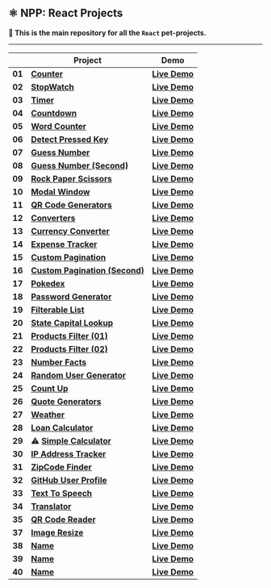 ## ⚛️ NPP: React Projects

**👋 This is the main repository for all the `React` pet-projects.**

----

|        | **Project**                                                                                                                       | **Demo**                                                                                                 |
|--------|-----------------------------------------------------------------------------------------------------------------------------------|----------------------------------------------------------------------------------------------------------|
| **01** | [**Counter**](https://github.com/nagoev-alim/npp-react-projects/tree/master/projects/01-counter/src)                              | [**Live Demo**](https://npp-react-projects.vercel.app/projects/01-counter/dist/index.html)               |
| **02** | [**StopWatch**](https://github.com/nagoev-alim/npp-react-projects/tree/master/projects/02-stopwatch/src)                          | [**Live Demo**](https://npp-react-projects.vercel.app/projects/02-stopwatch/dist/index.html)             |
| **03** | [**Timer**](https://github.com/nagoev-alim/npp-react-projects/tree/master/projects/03-timer/src)                                  | [**Live Demo**](https://npp-react-projects.vercel.app/projects/03-timer/dist/index.html)                 |
| **04** | [**Countdown**](https://github.com/nagoev-alim/npp-react-projects/tree/master/projects/04-countdown/src)                          | [**Live Demo**](https://npp-react-projects.vercel.app/projects/04-countdown/dist/index.html)             |
| **05** | [**Word Counter**](https://github.com/nagoev-alim/npp-react-projects/tree/master/projects/05-word-counter/src)                    | [**Live Demo**](https://npp-react-projects.vercel.app/projects/05-word-counter/dist/index.html)          |
| **06** | [**Detect Pressed Key**](https://github.com/nagoev-alim/npp-react-projects/tree/master/projects/06-detect-pressed-key/src)        | [**Live Demo**](https://npp-react-projects.vercel.app/projects/06-detect-pressed-key/dist/index.html)    |
| **07** | [**Guess Number**](https://github.com/nagoev-alim/npp-react-projects/tree/master/projects/07-guess-number/src)                    | [**Live Demo**](https://npp-react-projects.vercel.app/projects/07-guess-number/dist/index.html)          |
| **08** | [**Guess Number (Second)**](https://github.com/nagoev-alim/npp-react-projects/tree/master/projects/08-guess-number/src)           | [**Live Demo**](https://npp-react-projects.vercel.app/projects/08-guess-number/dist/index.html)          |
| **09** | [**Rock Paper Scissors**](https://github.com/nagoev-alim/npp-react-projects/tree/master/projects/09-rock-paper-scissor/src)       | [**Live Demo**](https://npp-react-projects.vercel.app/projects/09-rock-paper-scissor/dist/index.html)    |
| **10** | [**Modal Window**](https://github.com/nagoev-alim/npp-react-projects/tree/master/projects/10-modal-window/src)                    | [**Live Demo**](https://npp-react-projects.vercel.app/projects/10-modal-window/dist/index.html)          |
| **11** | [**QR Code Generators**](https://github.com/nagoev-alim/npp-react-projects/tree/master/projects/11-qr-code-generators/src)        | [**Live Demo**](https://npp-react-projects.vercel.app/projects/11-qr-code-generators/dist/index.html)    |
| **12** | [**Converters**](https://github.com/nagoev-alim/npp-react-projects/tree/master/projects/12-converters/src)                        | [**Live Demo**](https://npp-react-projects.vercel.app/projects/12-converters/dist/index.html)            |
| **13** | [**Currency Converter**](https://github.com/nagoev-alim/npp-react-projects/tree/master/projects/13-currency-converter/src)        | [**Live Demo**](https://npp-react-projects.vercel.app/projects/13-currency-converter/dist/index.html)    |
| **14** | [**Expense Tracker**](https://github.com/nagoev-alim/npp-react-projects/tree/master/projects/14-expense-tracker/src)              | [**Live Demo**](https://npp-react-projects.vercel.app/projects/14-expense-tracker/dist/index.html)       |
| **15** | [**Custom Pagination**](https://github.com/nagoev-alim/npp-react-projects/tree/master/projects/15-custom-pagination/src)          | [**Live Demo**](https://npp-react-projects.vercel.app/projects/15-custom-pagination/dist/index.html)     |
| **16** | [**Custom Pagination (Second)**](https://github.com/nagoev-alim/npp-react-projects/tree/master/projects/16-custom-pagination/src) | [**Live Demo**](https://npp-react-projects.vercel.app/projects/16-custom-pagination/dist/index.html)     |
| **17** | [**Pokedex**](https://github.com/nagoev-alim/npp-react-projects/tree/master/projects/17-pokedex/src)                              | [**Live Demo**](https://npp-react-projects.vercel.app/projects/17-pokedex/dist/index.html)               |
| **18** | [**Password Generator**](https://github.com/nagoev-alim/npp-react-projects/tree/master/projects/18-password-generator/src)        | [**Live Demo**](https://npp-react-projects.vercel.app/projects/18-password-generator/dist/index.html)    |
| **19** | [**Filterable List**](https://github.com/nagoev-alim/npp-react-projects/tree/master/projects/19-filterable-list/src)              | [**Live Demo**](https://npp-react-projects.vercel.app/projects/19-filterable-list/dist/index.html)       |
| **20** | [**State Capital Lookup**](https://github.com/nagoev-alim/npp-react-projects/tree/master/projects/20-state-capital-lookup/src)    | [**Live Demo**](https://npp-react-projects.vercel.app/projects/20-state-capital-lookup/dist/index.html)  |
| **21** | [**Products Filter (01)**](https://github.com/nagoev-alim/npp-react-projects/tree/master/projects/21-products-filter/src)         | [**Live Demo**](https://npp-react-projects.vercel.app/projects/21-products-filter/dist/index.html)       |
| **22** | [**Products Filter (02)**](https://github.com/nagoev-alim/npp-react-projects/tree/master/projects/22-products-filter/src)         | [**Live Demo**](https://npp-react-projects.vercel.app/projects/22-products-filter/dist/index.html)       |
| **23** | [**Number Facts**](https://github.com/nagoev-alim/npp-react-projects/tree/master/projects/23-number-facts/src)                    | [**Live Demo**](https://npp-react-projects.vercel.app/projects/23-number-facts/dist/index.html)          |
| **24** | [**Random User Generator**](https://github.com/nagoev-alim/npp-react-projects/tree/master/projects/24-random-user-generator/src)  | [**Live Demo**](https://npp-react-projects.vercel.app/projects/24-random-user-generator/dist/index.html) |
| **25** | [**Count Up**](https://github.com/nagoev-alim/npp-react-projects/tree/master/projects/25-count-up/src)                            | [**Live Demo**](https://npp-react-projects.vercel.app/projects/25-count-up/dist/index.html)              |
| **26** | [**Quote Generators**](https://github.com/nagoev-alim/npp-react-projects/tree/master/projects/26-quote-generators/src)            | [**Live Demo**](https://npp-react-projects.vercel.app/projects/26-quote-generators/dist/index.html)      |
| **27** | [**Weather**](https://github.com/nagoev-alim/npp-react-projects/tree/master/projects/27-weather-app/src)                          | [**Live Demo**](https://npp-react-projects.vercel.app/projects/27-weather-app/dist/index.html)           |
| **28** | [**Loan Calculator**](https://github.com/nagoev-alim/npp-react-projects/tree/master/projects/28-loan-calculator/src)              | [**Live Demo**](https://npp-react-projects.vercel.app/projects/28-loan-calculator/dist/index.html)       |
| **29** | ⚠️ [**Simple Calculator**](https://github.com/nagoev-alim/npp-react-projects/tree/master/projects/29-simple-calculator/src)       | [**Live Demo**](https://npp-react-projects.vercel.app/projects/29-simple-calculator/dist/index.html)     |
| **30** | [**IP Address Tracker**](https://github.com/nagoev-alim/npp-react-projects/tree/master/projects/30-ip-address-tracker/src)        | [**Live Demo**](https://npp-react-projects.vercel.app/projects/30-ip-address-tracker/dist/index.html)    |
| **31** | [**ZipCode Finder**](https://github.com/nagoev-alim/npp-react-projects/tree/master/projects/31-zipcode-finder/src)                | [**Live Demo**](https://npp-react-projects.vercel.app/projects/31-zipcode-finder/dist/index.html)        |
| **32** | [**GitHub User Profile**](https://github.com/nagoev-alim/npp-react-projects/tree/master/projects/32-github-user-profile/src)      | [**Live Demo**](https://npp-react-projects.vercel.app/projects/32-github-user-profile/dist/index.html)   |
| **33** | [**Text To Speech**](https://github.com/nagoev-alim/npp-react-projects/tree/master/projects/33-text-to-speech/src)                | [**Live Demo**](https://npp-react-projects.vercel.app/projects/33-text-to-speech/dist/index.html)        |
| **34** | [**Translator**](https://github.com/nagoev-alim/npp-react-projects/tree/master/projects/34-translator/src)                        | [**Live Demo**](https://npp-react-projects.vercel.app/projects/34-translator/dist/index.html)            |
| **35** | [**QR Code Reader**](https://github.com/nagoev-alim/npp-react-projects/tree/master/projects/35-qr-code-reader/src)                | [**Live Demo**](https://npp-react-projects.vercel.app/projects/35-qr-code-reader/dist/index.html)        |
| **37** | [**Image Resize**](https://github.com/nagoev-alim/npp-react-projects/tree/master/projects/36-image-resize/src)                    | [**Live Demo**](https://npp-react-projects.vercel.app/projects/36-image-resize/dist/index.html)          |
| **38** | [**Name**](https://github.com/nagoev-alim/npp-react-projects/tree/master/projects/)                                               | [**Live Demo**](https://npp-react-projects.vercel.app/projects/name/dist/index.html)                     |
| **39** | [**Name**](https://github.com/nagoev-alim/npp-react-projects/tree/master/projects/)                                               | [**Live Demo**](https://npp-react-projects.vercel.app/projects/name/dist/index.html)                     |
| **40** | [**Name**](https://github.com/nagoev-alim/npp-react-projects/tree/master/projects/)                                               | [**Live Demo**](https://npp-react-projects.vercel.app/projects/name/dist/index.html)                     |
